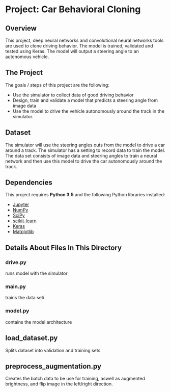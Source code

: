 # Project: Car Behavioral Cloning

Overview
---
This project, deep neural networks and convolutional neural networks tools are used to clone driving behavior.
The model is trained, validated and tested using Keras. The model will output a steering angle to an autonomous vehicle.

The Project
---
The goals / steps of this project are the following:
* Use the simulator to collect data of good driving behavior
* Design, train and validate a model that predicts a steering angle from image data
* Use the model to drive the vehicle autonomously around the track in the simulator.

Dataset
---
The simulator will use the steering angles outs from the model to drive a car around a track.
The simulator has a setting to record data to train the model. The data set consists of image data and steering angles to train a neural network and then use this model to drive the car autonomously around the track.

Dependencies
---
This project requires **Python 3.5** and the following Python libraries installed:
- [Jupyter](http://jupyter.org/)
- [NumPy](http://www.numpy.org/)
- [SciPy](https://www.scipy.org/)
- [scikit-learn](http://scikit-learn.org/)
- [Keras](http://tensorflow.org)
- [Matplotlib](http://matplotlib.org/)


## Details About Files In This Directory

### drive.py
runs model with the simulator 
                                                                                                                          
### main.py
trains the data seti

### model.py
contains the model architecture

## load_dataset.py
Splits dataset into validation and training sets 

## preprocess_augmentation.py
Creates the batch data to be use for training, aswell as augmented brightness, and flip image in the left/right direction.

